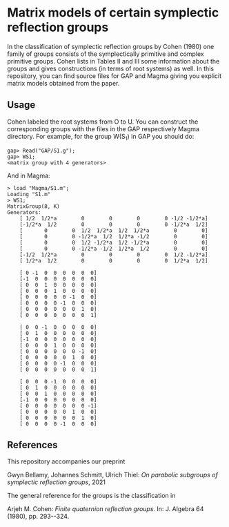# Matrix models of certain symplectic reflection groups

In the classification of symplectic reflection groups by Cohen (1980) one family of groups consists of the symplectically primitive and complex primitive groups.
Cohen lists in Tables II and III some information about the groups and gives constructions (in terms of root systems) as well.
In this repository, you can find source files for GAP and Magma giving you explicit matrix models obtained from the paper.

## Usage

Cohen labeled the root systems from O to U.
You can construct the corresponding groups with the files in the GAP respectively Magma directory.
For example, for the group W(S<sub>1</sub>) in GAP you should do:
```
gap> Read("GAP/S1.g");
gap> WS1;
<matrix group with 4 generators>
```

And in Magma:
```
> load "Magma/S1.m";
Loading "S1.m"
> WS1;
MatrixGroup(8, K)
Generators:
    [ 1/2  1/2*a        0        0        0        0 -1/2 -1/2*a]
    [-1/2*a  1/2        0        0        0        0 -1/2*a  1/2]
    [       0        0  1/2  1/2*a  1/2  1/2*a        0        0]
    [       0        0 -1/2*a  1/2  1/2*a -1/2        0        0]
    [       0        0  1/2 -1/2*a  1/2 -1/2*a        0        0]
    [       0        0 -1/2*a -1/2  1/2*a  1/2        0        0]
    [-1/2  1/2*a        0        0        0        0  1/2 -1/2*a]
    [ 1/2*a  1/2        0        0        0        0  1/2*a  1/2]

    [ 0 -1  0  0  0  0  0  0]
    [-1  0  0  0  0  0  0  0]
    [ 0  0  1  0  0  0  0  0]
    [ 0  0  0  1  0  0  0  0]
    [ 0  0  0  0  0 -1  0  0]
    [ 0  0  0  0 -1  0  0  0]
    [ 0  0  0  0  0  0  1  0]
    [ 0  0  0  0  0  0  0  1]

    [ 0  0 -1  0  0  0  0  0]
    [ 0  1  0  0  0  0  0  0]
    [-1  0  0  0  0  0  0  0]
    [ 0  0  0  1  0  0  0  0]
    [ 0  0  0  0  0  0 -1  0]
    [ 0  0  0  0  0  1  0  0]
    [ 0  0  0  0 -1  0  0  0]
    [ 0  0  0  0  0  0  0  1]

    [ 0  0  0 -1  0  0  0  0]
    [ 0  1  0  0  0  0  0  0]
    [ 0  0  1  0  0  0  0  0]
    [-1  0  0  0  0  0  0  0]
    [ 0  0  0  0  0  0  0 -1]
    [ 0  0  0  0  0  1  0  0]
    [ 0  0  0  0  0  0  1  0]
    [ 0  0  0  0 -1  0  0  0]
```

## References
This repository accompanies our preprint

Gwyn Bellamy, Johannes Schmitt, Ulrich Thiel: <i>On parabolic subgroups of symplectic reflection groups</i>, 2021

The general reference for the groups is the classification in

Arjeh M. Cohen: <i>Finite quaternion reflection groups</i>. In: J. Algebra 64 (1980), pp. 293--324.
